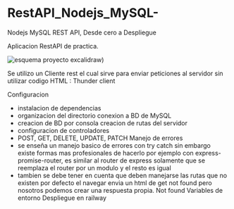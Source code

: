 # RestAPI_Nodejs_MySQL-
Nodejs MySQL REST API, Desde cero a Despliegue

Aplicacion RestAPI de practica.

![esquema proyecto excalidraw](https://user-images.githubusercontent.com/64224078/192518569-46a7d9da-1e40-43fa-b5d5-57bc1b91b89b.png))



Se utilizo un Cliente rest el cual sirve para enviar peticiones al servidor sin utilizar codigo HTML :
Thunder client

Configuracion
  - instalacion de dependencias 
  - organizacion del directorio
conexion a BD de MySQL
  - creacion de BD por consola
creacion de rutas del servidor
 - configuracion de controladores
 - POST, GET, DELETE, UPDATE, PATCH
Manejo de errores
 - se enseña un manejo basico de errores con try catch sin embargo existe formas mas profesionales de hacerlo por ejemplo con express-promise-router,
 es similar al router de express solamente que se reemplaza el router por un modulo y el resto es igual
- tambien se debe tener en cuenta que deben manejarse las rutas que no existen por defecto el navegar envia un html de get not found 
pero nosotros podemos crear una respuesta propia. 
Not found
Variables de entorno
Despliegue en railway
